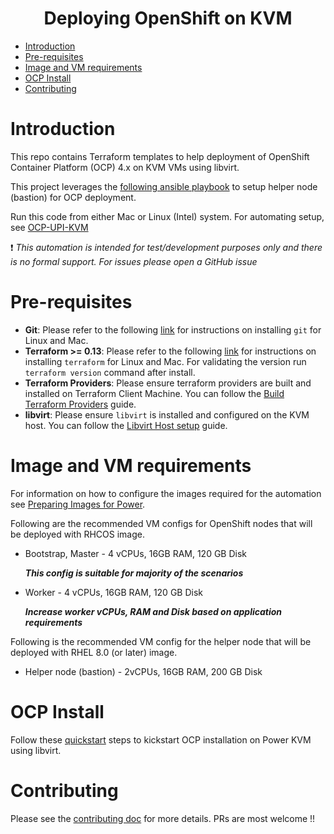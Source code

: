 **<h1 style="text-align:center; font-size:">Deploying OpenShift on KVM</h1>**

<!-- - [**Table of Contents**](#table-of-contents) -->
- [Introduction](#introduction)
- [Pre-requisites](#pre-requisites)
- [Image and VM requirements](#image-and-vm-requirements)
- [OCP Install](#ocp-install)
- [Contributing](#contributing)


# Introduction
This repo contains Terraform templates to help deployment of OpenShift Container Platform (OCP) 4.x on KVM VMs using
libvirt.

This project leverages the [following ansible playbook](https://github.com/RedHatOfficial/ocp4-helpernode) to setup
helper node (bastion) for OCP deployment.

Run this code from either Mac or Linux (Intel) system. For automating setup, see
[OCP-UPI-KVM](https://github.com/ocp-power-automation/ocp-upi-kvm)

:heavy_exclamation_mark: *This automation is intended for test/development purposes only and there is no formal support. For issues please open a GitHub issue*

# Pre-requisites
- **Git**: Please refer to the following [link](https://git-scm.com/book/en/v2/Getting-Started-Installing-Git) for instructions
on installing `git` for Linux and Mac.
- **Terraform >= 0.13**: Please refer to the following [link](https://learn.hashicorp.com/terraform/getting-started/install.html) for instructions on installing `terraform` for Linux and Mac. For validating the version run `terraform version` command after install.
- **Terraform Providers**: Please ensure terraform providers are built and installed on Terraform Client Machine. You can follow the [Build Terraform Providers](https://github.com/ocp-power-automation/ocp4-upi-kvm/blob/master/docs/terraform-provider-build.md) guide.
- **libvirt**: Please ensure `libvirt` is installed and configured on the KVM host. You can follow the [Libvirt Host setup](https://github.com/ocp-power-automation/ocp4-upi-kvm/blob/master/docs/libvirt-host-setup.md) guide.


# Image and VM requirements

For information on how to configure the images required for the automation see [Preparing Images for Power](https://github.com/ocp-power-automation/ocp4-upi-kvm/blob/master/docs/prepare-images.md).

Following are the recommended VM configs for OpenShift nodes that will be deployed with RHCOS image.
- Bootstrap, Master - 4 vCPUs, 16GB RAM, 120 GB Disk

   **_This config is suitable for majority of the scenarios_**
- Worker - 4 vCPUs, 16GB RAM, 120 GB Disk

   **_Increase worker vCPUs, RAM and Disk based on application requirements_**

Following is the recommended VM config for the helper node that will be deployed with RHEL 8.0 (or later) image.
- Helper node (bastion) - 2vCPUs, 16GB RAM, 200 GB Disk

# OCP Install

Follow these [quickstart](https://github.com/ocp-power-automation/ocp4-upi-kvm/blob/master/docs/quickstart.md) steps to kickstart OCP installation on Power KVM using libvirt.

# Contributing
Please see the [contributing doc](https://github.com/ocp-power-automation/ocp4-upi-kvm/blob/master/CONTRIBUTING.md) for more details.
PRs are most welcome !!